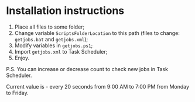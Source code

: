 # Installation instructions

1. Place all files to some folder;
2. Change variable `ScriptsFolderLocation` to this path (files to change: `getjobs.bat` and `getjobs.xml`);
3. Modify variables in `getjobs.ps1`;
4. Import `getjobs.xml` to Task Scheduler;
5. Enjoy.


P.S. You can increase or decrease count to check new jobs in Task Scheduler.

Current value is - every 20 seconds from 9:00 AM to 7:00 PM from Monday to Friday.